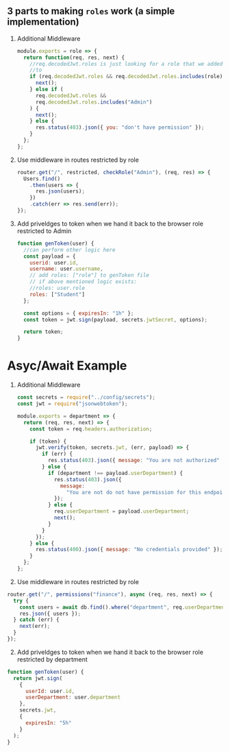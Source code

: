 ## 3 parts to making `roles` work (a simple implementation)

1.  Additional Middleware

    ```js
    module.exports = role => {
      return function(req, res, next) {
        //req.decodedJwt.roles is just looking for a role that we added
        //to
        if (req.decodedJwt.roles && req.decodedJwt.roles.includes(role)) {
          next();
        } else if (
          req.decodedJwt.roles &&
          req.decodedJwt.roles.includes("Admin")
        ) {
          next();
        } else {
          res.status(403).json({ you: "don't have permission" });
        }
      };
    };
    ```

2.  Use middleware in routes restricted by role

    ```js
    router.get("/", restricted, checkRole("Admin"), (req, res) => {
      Users.find()
        .then(users => {
          res.json(users);
        })
        .catch(err => res.send(err));
    });
    ```

3)  Add priveldges to token when we hand it back to the browser
    role restricted to Admin

    ```js
    function genToken(user) {
      //can perform other logic here
      const payload = {
        userid: user.id,
        username: user.username,
        // add roles: ["role"] to genToken file
        // if above mentioned logic exists:
        //roles: user.role
        roles: ["Student"]
      };

      const options = { expiresIn: "1h" };
      const token = jwt.sign(payload, secrets.jwtSecret, options);

      return token;
    }
    ```

# Asyc/Await Example

1.  Additional Middleware

    ```js
    const secrets = require("../config/secrets");
    const jwt = require("jsonwebtoken");

    module.exports = department => {
      return (req, res, next) => {
        const token = req.headers.authorization;

        if (token) {
          jwt.verify(token, secrets.jwt, (err, payload) => {
            if (err) {
              res.status(403).json({ message: "You are not authorized" });
            } else {
              if (department !== payload.userDepartment) {
                res.status(403).json({
                  message:
                    "You are not do not have permission for this endpoint."
                });
              } else {
                req.userDepartment = payload.userDepartment;
                next();
              }
            }
          });
        } else {
          res.status(400).json({ message: "No credentials provided" });
        }
      };
    };
    ```

1.  Use middleware in routes restricted by role

```js
router.get("/", permissions("finance"), async (req, res, next) => {
  try {
    const users = await db.find().where("department", req.userDepartment);
    res.json({ users });
  } catch (err) {
    next(err);
  }
});
```

2.  Add priveldges to token when we hand it back to the browser
    role restricted by department

```js
function genToken(user) {
  return jwt.sign(
    {
      userId: user.id,
      userDepartment: user.department
    },
    secrets.jwt,
    {
      expiresIn: "5h"
    }
  );
}
```
